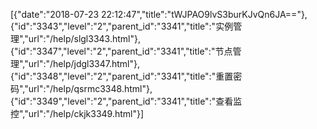 [{"date":"2018-07-23 22:12:47","title":"tWJPAO9lvS3burKJvQn6JA=="},{"id":"3343","level":"2","parent_id":"3341","title":"实例管理","url":"/help/slgl3343.html"},{"id":"3347","level":"2","parent_id":"3341","title":"节点管理","url":"/help/jdgl3347.html"},{"id":"3348","level":"2","parent_id":"3341","title":"重置密码","url":"/help/qsrmc3348.html"},{"id":"3349","level":"2","parent_id":"3341","title":"查看监控","url":"/help/ckjk3349.html"}]